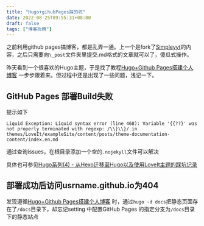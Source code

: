 ```yaml
---
title: "Hugo+gihubPages踩的坑"
date: 2022-08-25T09:55:31+08:00
draft: false
tags: ["博客折腾"]
---
```

   
之前利用github pages搞博客，都是乱弄一通。上一个是fork了[Simpleyyt](https://github.com/Simpleyyt/jekyll-theme-next)的内容，之后只需要向`\_post`文件夹里提交.md格式的文章就可以了，傻瓜式操作。   
   
昨天看到一个很喜欢的Hugo主题，于是找了教程[Hugo+Github Pages搭建个人博客](https://shangzg.top/zh-cn/2021-09-14-hugo-github-pages-build-a-personal-blog/#%E6%9E%84%E5%BB%BA%E9%9D%99%E6%80%81%E9%A1%B5%E9%9D%A2) 一步步跟着来。但过程中还是出现了一些问题，浅记一下。

## GitHub Pages 部署Build失败
   
提示如下
   
`Liquid Exception: Liquid syntax error (line 468): Variable '{{??}' was not properly terminated with regexp: /\\}\\}/ in themes/LoveIt/exampleSite/content/posts/theme-documentation-content/index.en.md`
   
通过查询issues，在根目录添加一个空的`.nojekyll`文件可以解决   
   
具体也可参见[Hugo系列(4) - 从Hexo迁移至Hugo以及使用LoveIt主题的踩坑记录](https://lewky.cn/posts/hugo-4.html/#%E8%BF%9C%E7%A8%8B%E9%83%A8%E7%BD%B2%E5%88%B0github-pages%E5%90%8Ebuild%E5%A4%B1%E8%B4%A5)

## 部署成功后访问usrname.github.io为404
   
发现遵循[Hugo+Github Pages搭建个人博客](https://shangzg.top/zh-cn/2021-09-14-hugo-github-pages-build-a-personal-blog/#%E6%9E%84%E5%BB%BA%E9%9D%99%E6%80%81%E9%A1%B5%E9%9D%A2) 时，通过`hugo -d docs`把静态页面存在了`/docs`目录下，却忘记setting 中配置GitHub Pages 的指定分支为`/docs`目录下的静态站点